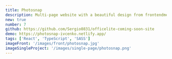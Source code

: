 ```yaml
---
title: Photosnap
description: Multi-page website with a beautiful design from frontendmentor.io. This site is fully responsive and mobile first. With lazy-loading images and nice animation. Website built with React, Typescript, Framer Motion and SASS.
new: true
number: 7
github: https://github.com/Sergio0831/officelite-coming-soon-site
demo: https://photosnap-ivcenko.netlify.app/
tags: ['React', 'TypeScript', 'SASS']
imageFront: '/images/front/photosnap.jpg'
imageSingleProject: '/images/single-page/photosnap.png'
---
```

